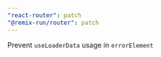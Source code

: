 ```yaml
---
"react-router": patch
"@remix-run/router": patch
---
```


Prevent `useLoaderData` usage in `errorElement`
